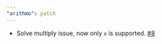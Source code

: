 ```yaml
---
"arithmo": patch
---
```


- Solve multiply issue, now only `x` is supported. [#8](https://github.com/saadfrhan/arithmo/issues/8)
